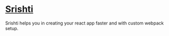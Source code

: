 # [Srishti](https://srishti.bhuvaneshduvvuri.online)

Srishti helps you in creating your react app faster and with custom webpack setup.
